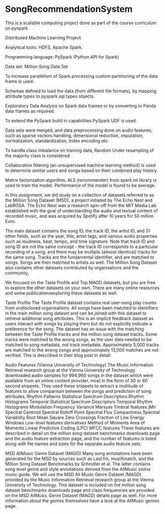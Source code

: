 # SongRecommendationSystem
This is a scalable computing project done as part of the course curriculum on pyspark

Distributed Machine Learning Project.

Analytical tools: HDFS, Apache Spark.

Programming language: PySpark (Python API for Spark)

Data set: Million Song Data Set 

To increase parallelism of Spark processing custom partitioning of the 
data frame is used. 

Schemas defined to load the data (from different file formats), by 
mapping attribute types to pyspark.sql.types objects. 

Exploratory Data Analysis on Spark data frames or by converting to 
Panda data frames as required.

To extend the PySpark build in capabilities PySpark UDF is used.

Data sets were merged, and data preprocessing done on audio features, such as sparse vectors handling, dimensional reduction, imputation, normalization, standardization, Index encoding etc. 

To handle class imbalance on training data, Random Under resampling of the majority class is considered. 

Collaborative filtering (an unsupervised machine learning method) is used to determine similar users and songs based on their combined play history.

Matrix factorization algorithm, ALS (recommender) from spark.ml library is used to train the model. Performance of the model is 
found to be average. 

In this assignment, we did study on a collection of datasets referred to as the Million Song Dataset (MSD),
a project initiated by The Echo Nest and LabROSA. The Echo Nest was a research spin-off from the
MIT Media Lab established with the goal of understanding the audio and textual content of recorded
music, and was acquired by Spotify after 10 years for 50 million Euro.

The main dataset contains the song ID, the track ID, the artist ID, and 51 other fields, such as the
year, title, artist tags, and various audio properties such as loudness, beat, tempo, and time signature.
Note that track ID and song ID are not the same concept - the track ID corresponds to a particular
recording of a song, and there may be multiple (almost identical) tracks for the same song. Tracks are
the fundamental identifier, and are matched to songs. Songs are then matched to artists as well.
The Million Song Dataset also contains other datasets contributed by organisations and the community,

We focused on the Taste Profile and Top MAGD datasets, but you are free to explore the other datasets
on your own. There are many online resources and some publicationsexploring these datasets as well.

Taste Profile
The Taste Profile dataset contains real user-song play counts from undisclosed organisations. All songs
have been matched to identifiers in the main million song dataset and can be joined with this dataset to
retrieve additional song attributes. This is an implicit feedback dataset as users interact with songs by
playing them but do not explicitly indicate a preference for the song.
The dataset has an issue with the matching between the Taste Profile tracks and the million song
dataset tracks. Some tracks were matched to the wrong songs, as the user data needed to be matched
to song metadata, not track metadata. Approximately 5,000 tracks are matched to the wrong songs and
approximately 13,000 matches are not verified. This is described in their blog post in detail.

Audio Features (Vienna University of Technology)
The Music Information Retrieval research group at the Vienna University of Technology downloaded
audio samples for 994,960 songs in the dataset which were available from an online content provider,
most in the form of 30 or 60 second snippets. They used these snippets to extract a multitude of features
to allow comparison between the songs and prediction of song attributes,
Rhythm Patterns
Statistical Spectrum Descriptors
Rhythm Histograms
Temporal Statistical Spectrum Descriptors
Temporal Rhythm Histograms
Modulation Frequency Variance
Marsyas
Timbral features
jMir
Spectral Centroid
Spectral Rolloff Point
Spectral Flux
Compactness
Spectral Variability
Root Mean Square
Zero Crossings
Fraction of Low Energy Windows
Low-level features derivatives
Method of Moments
Area of Moments
Linear Predictive Coding (LPC)
MFCC features
These features are described in detail on the million song dataset benchmarks downloads page and
the audio feature extraction page, and the number of features is listed along with file names and sizes
for the separate audio feature sets.

MSD AllMusic Genre Dataset (MAGD)
Many song annotations have been generated for the MSD by sources such as Last.fm, musiXmatch,
and the Million Song Dataset Benchmarks by Schindler et al. The latter contains song level genre and
style annotations derived from the AllMusic online music guide. We will use the MSD All Music Genre
Dataset (MAGD) provided by the Music Information Retrieval research group at the Vienna University
of Technology.
This dataset is included on the million song dataset benchmarks downloads page and class frequencies
are provided on the MSD AllMusic Genre Dataset (MAGD) details page as well. For more information
about the genres themselves have a look at the AllMusic genres page.
